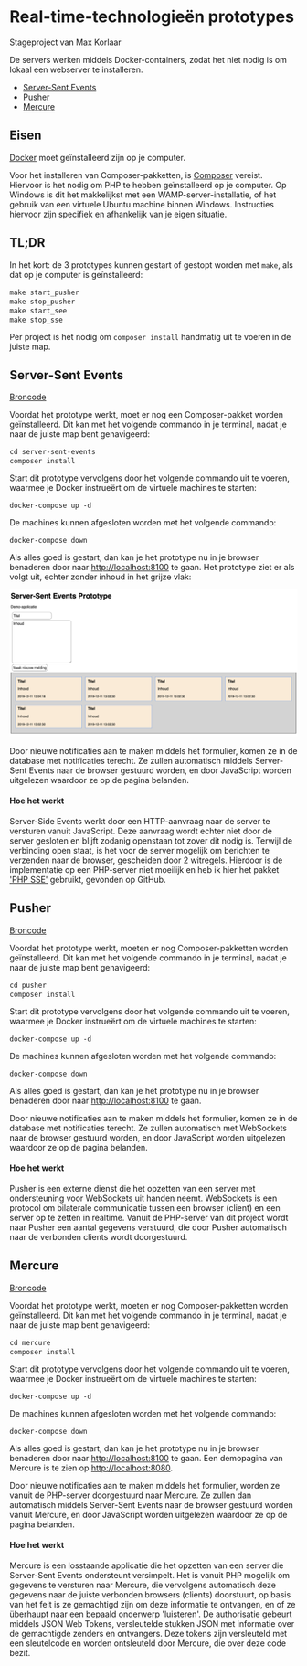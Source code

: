 # Real-time-technologieën prototypes

Stageproject van Max Korlaar

De servers werken middels Docker-containers, zodat het niet nodig is om lokaal een webserver te installeren.

* [Server-Sent Events](#server-sent-events)
* [Pusher](#pusher)
* [Mercure](#mercure)

## Eisen
[Docker](https://www.docker.com/products/docker-desktop) moet geïnstalleerd zijn op je computer.

Voor het installeren van Composer-pakketten, is [Composer](https://getcomposer.org/download/) vereist. Hiervoor is het nodig om PHP te hebben geïnstalleerd op je computer. Op Windows is dit het makkelijkst met een WAMP-server-installatie, of het gebruik van een virtuele Ubuntu machine binnen Windows. Instructies hiervoor zijn specifiek en afhankelijk van je eigen situatie.

## TL;DR
In het kort: de 3 prototypes kunnen gestart of gestopt worden met `make`, als dat op je computer is geïnstalleerd:
```shell
make start_pusher
make stop_pusher
make start_see
make stop_sse
```
Per project is het nodig om `composer install` handmatig uit te voeren in de juiste map.

## Server-Sent Events

[Broncode](server-sent-events)

Voordat het prototype werkt, moet er nog een Composer-pakket worden geïnstalleerd. Dit kan met het volgende commando in je terminal, nadat je naar de juiste map bent genavigeerd:

```shell
cd server-sent-events
composer install
```

Start dit prototype vervolgens door het volgende commando uit te voeren, waarmee je Docker instrueërt om de virtuele machines te starten:

```shell
docker-compose up -d
```

De machines kunnen afgesloten worden met het volgende commando:

```shell
docker-compose down
```

Als alles goed is gestart, dan kan je het prototype nu in je browser benaderen door naar <http://localhost:8100> te gaan.
Het prototype ziet er als volgt uit, echter zonder inhoud in het grijze vlak:

![](server-sent-events/screenshot.png)

Door nieuwe notificaties aan te maken middels het formulier, komen ze in de database met notificaties terecht. Ze zullen automatisch middels Server-Sent Events naar de browser gestuurd worden, en door JavaScript worden uitgelezen waardoor ze op de pagina belanden.

#### Hoe het werkt
Server-Side Events werkt door een HTTP-aanvraag naar de server te versturen vanuit JavaScript. Deze aanvraag wordt echter niet door de server gesloten en blijft zodanig openstaan tot zover dit nodig is. Terwijl de verbinding open staat, is het voor de server mogelijk om berichten te verzenden naar de browser, gescheiden door 2 witregels. Hierdoor is de implementatie op een PHP-server niet moeilijk en heb ik hier het pakket ['PHP SSE'](https://github.com/hhxsv5/php-sse) gebruikt, gevonden op GitHub.


## Pusher

[Broncode](pusher)

Voordat het prototype werkt, moeten er nog Composer-pakketten worden geïnstalleerd. Dit kan met het volgende commando in je terminal, nadat je naar de juiste map bent genavigeerd:

```shell
cd pusher
composer install
```

Start dit prototype vervolgens door het volgende commando uit te voeren, waarmee je Docker instrueërt om de virtuele machines te starten:

```shell
docker-compose up -d
```

De machines kunnen afgesloten worden met het volgende commando:

```shell
docker-compose down
```

Als alles goed is gestart, dan kan je het prototype nu in je browser benaderen door naar <http://localhost:8100> te gaan.

Door nieuwe notificaties aan te maken middels het formulier, komen ze in de database met notificaties terecht. Ze zullen automatisch met WebSockets naar de browser gestuurd worden, en door JavaScript worden uitgelezen waardoor ze op de pagina belanden.

#### Hoe het werkt
Pusher is een externe dienst die het opzetten van een server met ondersteuning voor WebSockets uit handen neemt. WebSockets is een protocol om bilaterale communicatie tussen een browser (client) en een server op te zetten in realtime. Vanuit de PHP-server van dit project wordt naar Pusher een aantal gegevens verstuurd, die door Pusher automatisch naar de verbonden clients wordt doorgestuurd.

## Mercure

[Broncode](mercure)

Voordat het prototype werkt, moeten er nog Composer-pakketten worden geïnstalleerd. Dit kan met het volgende commando in je terminal, nadat je naar de juiste map bent genavigeerd:

```shell
cd mercure
composer install
```

Start dit prototype vervolgens door het volgende commando uit te voeren, waarmee je Docker instrueërt om de virtuele machines te starten:

```shell
docker-compose up -d
```

De machines kunnen afgesloten worden met het volgende commando:

```shell
docker-compose down
```

Als alles goed is gestart, dan kan je het prototype nu in je browser benaderen door naar <http://localhost:8100> te gaan. Een demopagina van Mercure is te zien op <http://localhost:8080>.

Door nieuwe notificaties aan te maken middels het formulier, worden ze vanuit de PHP-server doorgestuurd naar Mercure. Ze zullen dan automatisch middels Server-Sent Events naar de browser gestuurd worden vanuit Mercure, en door JavaScript worden uitgelezen waardoor ze op de pagina belanden.

#### Hoe het werkt
Mercure is een losstaande applicatie die het opzetten van een server die Server-Sent Events ondersteunt versimpelt. Het is vanuit PHP mogelijk om gegevens te versturen naar Mercure, die vervolgens automatisch deze gegevens naar de juiste verbonden browsers (clients) doorstuurt, op basis van het feit is ze gemachtigd zijn om deze informatie te ontvangen, en of ze überhaupt naar een bepaald onderwerp 'luisteren'. De authorisatie gebeurt middels JSON Web Tokens, versleutelde stukken JSON met informatie over de gemachtigde zenders en ontvangers. Deze tokens zijn versleuteld met een sleutelcode en worden ontsleuteld door Mercure, die over deze code bezit.
